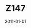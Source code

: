 ---
title: Z147
image: https://www.cycif.org/assets/img/nirmal-vallius-maliga-2021/viz.jpg
date: '2011-01-01'
minerva_link: https://www.cycif.org/data/nirmal-vallius-maliga-2021/viz.html
info_link: null
show_page_link: false
hide: true
---